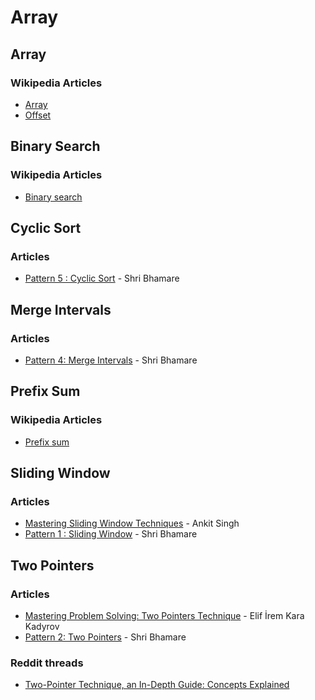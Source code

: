 # Array

## Array

### Wikipedia Articles

* [Array](https://en.wikipedia.org/wiki/Array_\(data_structure\))
* [Offset](https://en.wikipedia.org/wiki/Offset_\(computer_science\))

## Binary Search

### Wikipedia Articles

* [Binary search](https://en.wikipedia.org/wiki/Binary_search)

## Cyclic Sort

### Articles

* [Pattern 5 : Cyclic Sort](https://medium.com/@shree.bhamare1211/pattern-5-cyclic-sort-1c05cd3a75f6) - Shri Bhamare

## Merge Intervals

### Articles

* [Pattern 4: Merge Intervals](https://medium.com/@shree.bhamare1211/pattern-4-merge-intervals-70cfd3bba27d) - Shri Bhamare

## Prefix Sum

### Wikipedia Articles

* [Prefix sum](https://en.wikipedia.org/wiki/Prefix_sum)

## Sliding Window

### Articles

* [Mastering Sliding Window Techniques](https://medium.com/@rishu__2701/mastering-sliding-window-techniques-48f819194fd7) - Ankit Singh
* [Pattern 1 : Sliding Window](https://medium.com/@shree.bhamare1211/pattern-1-sliding-window-4e3bba915166) - Shri Bhamare

## Two Pointers

### Articles

* [Mastering Problem Solving: Two Pointers Technique](https://medium.com/@elfrmkr98/mastering-problem-solving-two-pointers-technique-23dafb17e90b) - Elif İrem Kara Kadyrov
* [Pattern 2: Two Pointers](https://medium.com/@shree.bhamare1211/pattern-2-two-pointers-a953e9b773e9) - Shri Bhamare

### Reddit threads

* [Two-Pointer Technique, an In-Depth Guide: Concepts Explained](https://www.reddit.com/r/leetcode/comments/18g9383/twopointer_technique_an_indepth_guide_concepts/)
